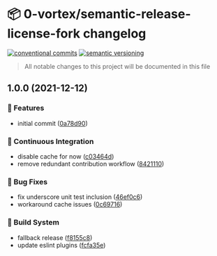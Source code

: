 # 📦 0-vortex/semantic-release-license-fork changelog

[![conventional commits](https://img.shields.io/badge/conventional%20commits-1.0.0-yellow.svg)](https://conventionalcommits.org)
[![semantic versioning](https://img.shields.io/badge/semantic%20versioning-2.0.0-green.svg)](https://semver.org)

> All notable changes to this project will be documented in this file

## 1.0.0 (2021-12-12)


### 🍕 Features

* initial commit ([0a78d90](https://github.com/0-vortex/semantic-release-license-fork/commit/0a78d909905c89e096bd756985c56a3890024d94))


### 🔁 Continuous Integration

* disable cache for now ([c03464d](https://github.com/0-vortex/semantic-release-license-fork/commit/c03464d1f5ef3447c62676e55835c71f5b3e31e7))
* remove redundant contribution workflow ([8421110](https://github.com/0-vortex/semantic-release-license-fork/commit/842111015aa17e09f0f8e3104fdefeb5dcb3bcc2))


### 🐛 Bug Fixes

* fix underscore unit test inclusion ([46ef0c6](https://github.com/0-vortex/semantic-release-license-fork/commit/46ef0c64e9b5dacc490ea531af1d662ea60f1e20))
* workaround cache issues ([0c69716](https://github.com/0-vortex/semantic-release-license-fork/commit/0c69716ffb545bf811653c3281dc4756569e8b84))


### 🤖 Build System

* fallback release ([f8155c8](https://github.com/0-vortex/semantic-release-license-fork/commit/f8155c84276695e72f30f01344addf01ad2376fe))
* update eslint plugins ([fcfa35e](https://github.com/0-vortex/semantic-release-license-fork/commit/fcfa35e55889c95104d12efd9ac87a2790fb51bb))

